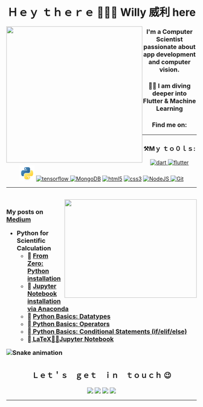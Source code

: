 <h1 align="center"> Ｈｅｙ ｔｈｅｒｅ 👨🏾‍💻  Willy 威利 here</h1>
 


<!--  ![profile_pic_github_2](https://user-images.githubusercontent.com/39323686/199464328-795d501d-1de2-4694-8be6-6787e58a5eef.png) -->

 <img align="left" src="https://user-images.githubusercontent.com/39323686/199464328-795d501d-1de2-4694-8be6-6787e58a5eef.png" width="360" height="360" />


<h3 align="center"> I'm a Computer Scientist passionate about app development and computer vision. </h3>

<h3 align="center"> 🤿🌊  I am diving deeper into Flutter & Machine Learning  </h3>

</a>

<h3 align="center"> Find me on: </h3>

<hr>
<h3 align="center">⚒Mｙ ｔｏ０ｌｓ:</h3>

<p align="center">
  <a href="https://dart.dev" target="_blank" rel="noreferrer"> <img src="https://www.vectorlogo.zone/logos/dartlang/dartlang-icon.svg" alt="dart" width="40" height="40"/> </a>
<a href="https://flutter.dev" target="_blank" rel="noreferrer"> <img src="https://www.vectorlogo.zone/logos/flutterio/flutterio-icon.svg" alt="flutter" width="40" height="40"/> </a> <img src="https://raw.githubusercontent.com/devicons/devicon/master/icons/python/python-original.svg" alt="python" width="40" height="40"/> </a>
 <a href="https://www.tensorflow.org" target="_blank" rel="noreferrer"> <img src="https://www.vectorlogo.zone/logos/tensorflow/tensorflow-icon.svg" alt="tensorflow" width="40" height="40"/><a href="https://www.mongodb.com/" target="_blank" rel="noreferrer"> <img src="https://www.vectorlogo.zone/logos/mongodb/mongodb-icon.svg" alt="MongoDB" width="40" height="40"/></a>
<a href="https://www.w3schools.com/html/" target="_blank" rel="noreferrer"> <img src="https://www.vectorlogo.zone/logos/w3_html5/w3_html5-icon.svg" alt="html5" width="40" height="37"/></a>
 <a href="https://developer.mozilla.org/en-US/docs/Web/CSS" target="_blank" rel="noreferrer"> <img src="https://www.vectorlogo.zone/logos/w3_css/w3_css-official.svg" alt="css3" width="50" height="46"/></a>
 <a href="https://nodejs.org/en/" target="_blank" rel="noreferrer"> <img src="https://www.vectorlogo.zone/logos/nodejs/nodejs-icon.svg" alt="NodeJS" width="40" height="40"/> </a>
 <a href="https://gitforwindows.org/" target="_blank" rel="noreferrer"> <img src="https://cdn.jsdelivr.net/gh/devicons/devicon/icons/git/git-original.svg" alt="Git" width="40" height="40"/> </a>
 </p>


<hr>
 
<br>
 <img align="right" src="https://user-images.githubusercontent.com/39323686/199465330-0161412e-79fe-4c66-9a75-d5fee3dead94.png" width="350" height="260" />

  <p> <h3>My posts on<a href="https://medium.com/@wjj288" target="blank">  Medium</a></p>

- **Python for Scientific Calculation**
    - **📕** <a href = "https://medium.com/@wjj288/python-for-scientific-calculation-i-5a9227924db4">
From Zero: Python installation <a>
    - **📕** <a href = "https://medium.com/@wjj288/python-for-scientific-calculation-ii-dc535c5fa0ae">
Jupyter Notebook installation via Anaconda<a>
    - **📘** <a href = "https://medium.com/@wjj288/python-for-scientific-calculation-29df12514b43">
Python Basics: Datatypes <a>
    - **📘**<a href = "https://medium.com/@wjj288/python-for-scientific-calculation-iv-857464913bc6">
 Python Basics: Operators<a>
   - **📘**<a href = "https://medium.com/@wjj288/python-for-scientific-calculation-v-1ac5a62421f2">
 Python Basics: Conditional Statements (if/elif/else) <a> 
   - **📙**<a href = "https://medium.com/@wjj288/latex-jupyter-notebook-3d82e675c4c8">
 LaTeX🤝🏾Jupyter Notebook<a>  

<!-- 
<summary>:zap: GitHub Statitics</summary>

  <img align="left" alt="My GitHub Stats" src="https://github-readme-stats.vercel.app/api?username=wjj28&show_icons=true&hide_border=false&title_color=ff652f&icon_color=FFE400&bg_color=09131B&text_color=ffffff&border_color=0c1a25" /> -->
 

![Snake animation](https://github.com/wjj28/wjj28/blob/output/github-contribution-grid-snake.svg)






## <h3 align="center">Ｌｅｔ＇ｓ　ｇｅｔ　ｉｎ　ｔｏｕｃｈ 😉</h3>
<p align="center">

 <!--Linkedin --> 
<a href="https://linkedin.com/in/willylima28" target="blank">
<img src="https://img.shields.io/badge/linkedin-%230077B5.svg?&style=for-the-badge&logo=linkedin&logoColor=white" /><a>

 
 <!--Twitter --> 
<a href="https://twitter.com/wjj288" target="blank">
  <img src="https://img.shields.io/badge/twitter-%231DA1F2.svg?&style=for-the-badge&logo=twitter&logoColor=white" /><a>
  
<!--Medium --> 
<a href="https://medium.com/@wjj288" target="blank">
  <img src="https://img.shields.io/badge/medium-%23000000.svg?&style=for-the-badge&logo=medium&logoColor=white"/><a>
  
 <!--StackOverflow --> 
<a href="https://stackoverflow.com/users/13074315/will28" target="blank">
<img src="https://img.shields.io/badge/stackoverflow-%23EF8236.svg?&style=for-the-badge&logo=stackoverflow&logoColor=white" /><a>
 
 

 <hr>

<!--StackOverflow / #ef8236  <img src="https://raw.githubusercontent.com/rahuldkjain/github-profile-readme-generator/master/src/images/icons/Social/stack-overflow.svg" alt="will28" height="30" width="40" /></a>-->

</p>








